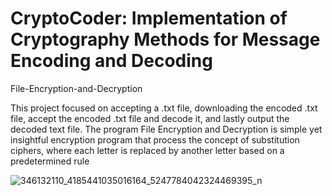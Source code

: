 # CryptoCoder: Implementation of Cryptography Methods for Message Encoding and Decoding

File-Encryption-and-Decryption

This project focused on accepting a .txt file, downloading the encoded .txt file,
accept the encoded .txt file and decode it, and lastly output the decoded text file. The
program File Encryption and Decryption is simple yet insightful encryption program that
process the concept of substitution ciphers, where each letter is replaced by another letter
based on a predetermined rule

![346132110_4185441035016164_5247784042324469395_n](https://github.com/Garlan18/File-Encryption-and-Decryption/assets/90582377/fa706335-6410-4d8f-a5a5-8b762dbc4169)
